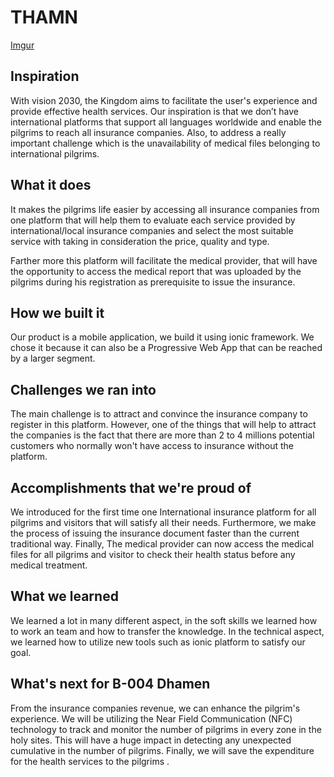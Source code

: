 # THAMN

[Imgur](https://imgur.com/nyltcye)

## Inspiration

With vision 2030, the Kingdom aims to facilitate the user's experience and provide effective health services. Our inspiration is that we don’t have international platforms that support all languages worldwide and enable the pilgrims to reach all insurance companies. Also, to address a really important challenge which is the unavailability of medical files belonging to international pilgrims. 

## What it does

It makes the pilgrims life easier by accessing all insurance companies from one platform that will help them to evaluate each service provided by international/local insurance companies and select the most suitable service with taking in consideration the price, quality and type.

Farther more this platform will facilitate the medical provider, that will have the opportunity to access the medical report that was uploaded by the pilgrims during his registration as prerequisite to issue the insurance.


## How we built it

Our product is a mobile application, we build it using ionic framework. We chose it because it can also be a Progressive Web App that can be reached by a larger segment.


## Challenges we ran into

The main challenge is to attract and convince the insurance company to register in this platform. However, one of the things that will help to attract the companies is the fact that there are more than 2 to 4 millions potential customers who normally won't have access to insurance without the platform. 



## Accomplishments that we're proud of

We introduced for the first time one International insurance platform for all pilgrims and visitors that will satisfy all their needs.  Furthermore, we make the process of issuing the insurance document faster than the current traditional way.  Finally, The medical provider can now access the medical files for all pilgrims and visitor to check their health status before any medical treatment. 

## What we learned

We learned a lot in many different aspect, in the soft skills we learned how to work an team and how to transfer the knowledge. In the technical aspect, we learned how to utilize new tools such as ionic platform to satisfy our goal.


## What's next for B-004 Dhamen

From the insurance companies revenue, we can enhance the pilgrim's experience. We will be utilizing the Near Field Communication (NFC) technology to track and monitor the number of pilgrims in every zone in the holy sites. This will have a huge impact in detecting any unexpected cumulative in the number of pilgrims. Finally, we will save the expenditure for the health services to the pilgrims .

